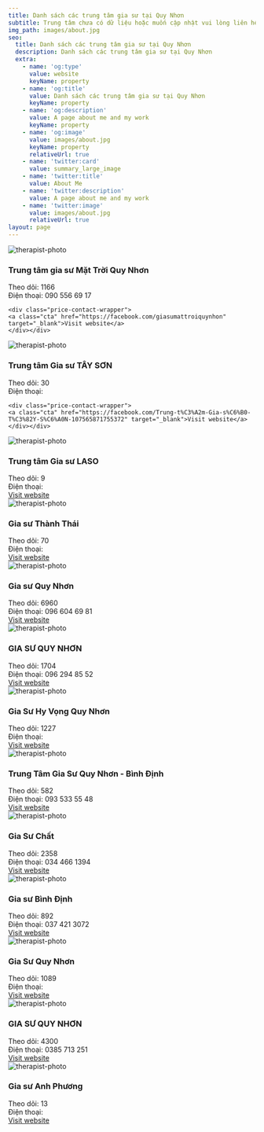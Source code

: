 ```yaml
---
title: Danh sách các trung tâm gia sư tại Quy Nhơn
subtitle: Trung tâm chưa có dữ liệu hoặc muốn cập nhật vui lòng liên hệ mình qua form liên lạc bên trái.
img_path: images/about.jpg
seo:
  title: Danh sách các trung tâm gia sư tại Quy Nhơn
  description: Danh sách các trung tâm gia sư tại Quy Nhơn
  extra:
    - name: 'og:type'
      value: website
      keyName: property
    - name: 'og:title'
      value: Danh sách các trung tâm gia sư tại Quy Nhơn
      keyName: property
    - name: 'og:description'
      value: A page about me and my work
      keyName: property
    - name: 'og:image'
      value: images/about.jpg
      keyName: property
      relativeUrl: true
    - name: 'twitter:card'
      value: summary_large_image
    - name: 'twitter:title'
      value: About Me
    - name: 'twitter:description'
      value: A page about me and my work
    - name: 'twitter:image'
      value: images/about.jpg
      relativeUrl: true
layout: page
---
```


<div class="card-box">
    <img src="images/giasumattroiquynhon" alt="therapist-photo" class="photo">
    <div class="info">
    <h3 class="therapist-name">Trung tâm gia sư Mặt Trời Quy Nhơn</h3>
    <div class="title">Theo dõi: 1166</div>
    <div class="languages">Điện thoại: 090 556 69 17</div>
    <div class="divider"></div>
    </div>

    <div class="price-contact-wrapper">
    <a class="cta" href="https://facebook.com/giasumattroiquynhon" target="_blank">Visit website</a>
    </div></div>
<div class="card-box">
    <img src="images/Trung-t%C3%A2m-Gia-s%C6%B0-T%C3%82Y-S%C6%A0N-107565871755372" alt="therapist-photo" class="photo">
    <div class="info">
    <h3 class="therapist-name">Trung tâm Gia sư TÂY SƠN</h3>
    <div class="title">Theo dõi: 30</div>
    <div class="languages">Điện thoại: </div>
    <div class="divider"></div>
    </div>

    <div class="price-contact-wrapper">
    <a class="cta" href="https://facebook.com/Trung-t%C3%A2m-Gia-s%C6%B0-T%C3%82Y-S%C6%A0N-107565871755372" target="_blank">Visit website</a>
    </div></div>
<div class="card-box">
    <img src="images/Trung-t%C3%A2m-Gia-s%C6%B0-LASO-105575028625607" alt="therapist-photo" class="photo">
    <div class="info">
    <h3 class="therapist-name">Trung tâm Gia sư LASO</h3>
    <div class="title">Theo dõi: 9</div>
    <div class="languages">Điện thoại: </div>
    <div class="divider"></div>
    </div>
    <div class="price-contact-wrapper">
    <a class="cta" href="https://facebook.com/Trung-t%C3%A2m-Gia-s%C6%B0-LASO-105575028625607" target="_blank">Visit website</a>
    </div></div>
<div class="card-box">
    <img src="images/Gia-s%C6%B0-Th%C3%A0nh-Th%C3%A1i-110965581367903" alt="therapist-photo" class="photo">
    <div class="info">
    <h3 class="therapist-name">Gia sư Thành Thái</h3>
    <div class="title">Theo dõi: 70</div>
    <div class="languages">Điện thoại: </div>
    <div class="divider"></div>
    </div>
    <div class="price-contact-wrapper">
    <a class="cta" href="https://facebook.com/Gia-s%C6%B0-Th%C3%A0nh-Th%C3%A1i-110965581367903" target="_blank">Visit website</a>
    </div></div>
<div class="card-box">
    <img src="images/trungtamgiasuquynhon" alt="therapist-photo" class="photo">
    <div class="info">
    <h3 class="therapist-name">Gia sư Quy Nhơn</h3>
    <div class="title">Theo dõi: 6960</div>
    <div class="languages">Điện thoại: 096 604 69 81</div>
    <div class="divider"></div>
    </div>
    <div class="price-contact-wrapper">
    <a class="cta" href="https://facebook.com/trungtamgiasuquynhon" target="_blank">Visit website</a>
    </div></div>
<div class="card-box">
    <img src="images/GIA-S%C6%AF-QUY-NH%C6%A0N-1631135610518137" alt="therapist-photo" class="photo">
    <div class="info">
    <h3 class="therapist-name">GIA SƯ QUY NHƠN</h3>
    <div class="title">Theo dõi: 1704</div>
    <div class="languages">Điện thoại: 096 294 85 52</div>
    <div class="divider"></div>
    </div>
    <div class="price-contact-wrapper">
    <a class="cta" href="https://facebook.com/GIA-S%C6%AF-QUY-NH%C6%A0N-1631135610518137" target="_blank">Visit website</a>
    </div></div>
<div class="card-box">
    <img src="images/giasuhyvongquynhon" alt="therapist-photo" class="photo">
    <div class="info">
    <h3 class="therapist-name">Gia Sư Hy Vọng Quy Nhơn</h3>
    <div class="title">Theo dõi: 1227</div>
    <div class="languages">Điện thoại: </div>
    <div class="divider"></div>
    </div>
    <div class="price-contact-wrapper">
    <a class="cta" href="https://facebook.com/giasuhyvongquynhon" target="_blank">Visit website</a>
    </div></div>
<div class="card-box">
    <img src="images/ttgsquynhon" alt="therapist-photo" class="photo">
    <div class="info">
    <h3 class="therapist-name">Trung Tâm Gia Sư Quy Nhơn - Bình Định</h3>
    <div class="title">Theo dõi: 582</div>
    <div class="languages">Điện thoại: 093 533 55 48</div>
    <div class="divider"></div>
    </div>
    <div class="price-contact-wrapper">
    <a class="cta" href="https://facebook.com/ttgsquynhon" target="_blank">Visit website</a>
    </div></div>
<div class="card-box">
    <img src="images/GiaSuChat" alt="therapist-photo" class="photo">
    <div class="info">
    <h3 class="therapist-name">Gia Sư Chất</h3>
    <div class="title">Theo dõi: 2358</div>
    <div class="languages">Điện thoại: 034 466 1394</div>
    <div class="divider"></div>
</div>
    <div class="price-contact-wrapper">
    <a class="cta" href="https://facebook.com/GiaSuChat" target="_blank">Visit website</a>
    </div></div>
<div class="card-box">
    <img src="images/GiasuBinhDinhquality" alt="therapist-photo" class="photo">
    <div class="info">
    <h3 class="therapist-name">Gia sư Bình Định</h3>
    <div class="title">Theo dõi: 892</div>
    <div class="languages">Điện thoại: 037 421 3072</div>
    <div class="divider"></div>
    </div>
    <div class="price-contact-wrapper">
    <a class="cta" href="https://facebook.com/GiasuBinhDinhquality" target="_blank">Visit website</a>
    </div></div>
<div class="card-box">
    <img src="images/giasu.quynhon.3" alt="therapist-photo" class="photo">
    <div class="info">
    <h3 class="therapist-name">Gia Sư Quy Nhơn</h3>
    <div class="title">Theo dõi: 1089</div>
    <div class="languages">Điện thoại: </div>
    <div class="divider"></div>
    </div>
    <div class="price-contact-wrapper">
    <a class="cta" href="https://facebook.com/giasu.quynhon.3" target="_blank">Visit website</a>
    </div></div>
<div class="card-box">
    <img src="images/100030007273333" alt="therapist-photo" class="photo">
    <div class="info">
    <h3 class="therapist-name">GIA SƯ QUY NHƠN</h3>
    <div class="title">Theo dõi: 4300</div>
    <div class="languages">Điện thoại: 0385 713 251</div>
    <div class="divider"></div>
    </div>
    <div class="price-contact-wrapper">
    <a class="cta" href="https://facebook.com/100030007273333" target="_blank">Visit website</a>
    </div></div>
<div class="card-box">
    <img src="images/100075232000935" alt="therapist-photo" class="photo">
    <div class="info">
    <h3 class="therapist-name">Gia sư Anh Phương</h3>
    <div class="title">Theo dõi: 13</div>
    <div class="languages">Điện thoại: </div>
    <div class="divider"></div>
    </div>
    <div class="price-contact-wrapper">
    <a class="cta" href="https://facebook.com/100075232000935" target="_blank">Visit website</a>
    </div></div>
  
